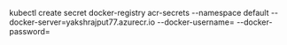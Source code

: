 kubectl create secret docker-registry acr-secrets --namespace default --docker-server=yakshrajput77.azurecr.io --docker-username=<service-principal-ID> --docker-password=<service-principal-password>
